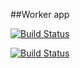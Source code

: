 ##Worker app

[![Build Status](http://34.148.42.216:8080/buildStatus/icon?job=worker-build)](http://34.148.42.216:8080/job/worker-build/)

[![Build Status](http://34.148.42.216:8080/buildStatus/icon?job=worker-item-test)](http://34.148.42.216:8080/job/worker-item-test/)
